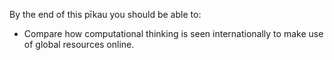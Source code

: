 By the end of this pīkau you should be able to:

- Compare how computational thinking is seen internationally to make use of global resources online.

